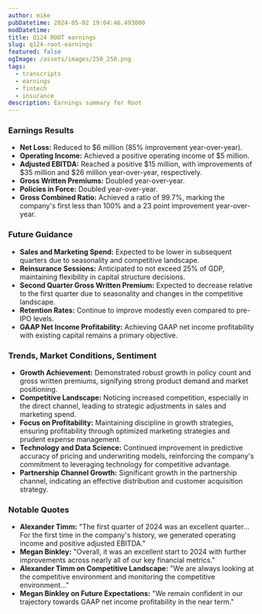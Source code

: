 ```yaml
---
author: mike
pubDatetime: 2024-05-02 19:04:46.493000
modDatetime: 
title: Q124 ROOT earnings
slug: q124-root-earnings
featured: false
ogImage: /assets/images/250_250.png
tags:
  - transcripts
  - earnings
  - fintech
  - insurance
description: Earnings summary for Root
---
```

### Earnings Results
- **Net Loss:** Reduced to $6 million (85% improvement year-over-year).
- **Operating Income:** Achieved a positive operating income of $5 million.
- **Adjusted EBITDA:** Reached a positive $15 million, with improvements of $35 million and $26 million year-over-year, respectively.
- **Gross Written Premiums:** Doubled year-over-year.
- **Policies in Force:** Doubled year-over-year.
- **Gross Combined Ratio:** Achieved a ratio of 99.7%, marking the company's first less than 100% and a 23 point improvement year-over-year.

### Future Guidance
- **Sales and Marketing Spend:** Expected to be lower in subsequent quarters due to seasonality and competitive landscape.
- **Reinsurance Sessions:** Anticipated to not exceed 25% of GDP, maintaining flexibility in capital structure decisions.
- **Second Quarter Gross Written Premium:** Expected to decrease relative to the first quarter due to seasonality and changes in the competitive landscape.
- **Retention Rates:** Continue to improve modestly even compared to pre-IPO levels.
- **GAAP Net Income Profitability:** Achieving GAAP net income profitability with existing capital remains a primary objective.

### Trends, Market Conditions, Sentiment
- **Growth Achievement:** Demonstrated robust growth in policy count and gross written premiums, signifying strong product demand and market positioning.
- **Competitive Landscape:** Noticing increased competition, especially in the direct channel, leading to strategic adjustments in sales and marketing spend.
- **Focus on Profitability:** Maintaining discipline in growth strategies, ensuring profitability through optimized marketing strategies and prudent expense management.
- **Technology and Data Science:** Continued improvement in predictive accuracy of pricing and underwriting models, reinforcing the company's commitment to leveraging technology for competitive advantage.
- **Partnership Channel Growth:** Significant growth in the partnership channel, indicating an effective distribution and customer acquisition strategy.

### Notable Quotes
- **Alexander Timm:** "The first quarter of 2024 was an excellent quarter... For the first time in the company's history, we generated operating income and positive adjusted EBITDA."
- **Megan Binkley:** "Overall, it was an excellent start to 2024 with further improvements across nearly all of our key financial metrics."
- **Alexander Timm on Competitive Landscape:** "We are always looking at the competitive environment and monitoring the competitive environment..."
- **Megan Binkley on Future Expectations:** "We remain confident in our trajectory towards GAAP net income profitability in the near term."
